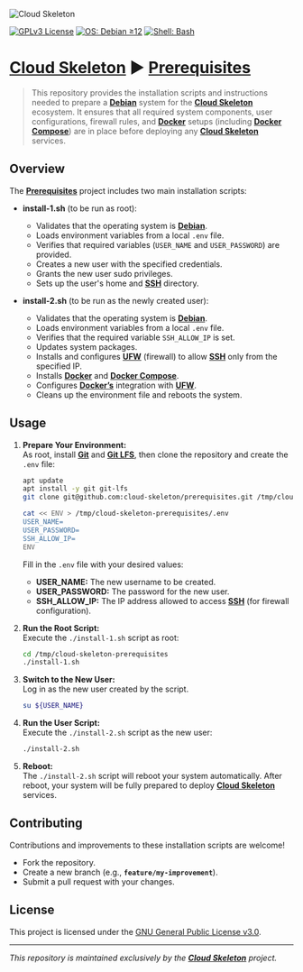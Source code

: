 ![Cloud Skeleton](./assets/logo.jpg)

[![GPLv3 License](https://img.shields.io/badge/License-GPLv3-blue.svg)](LICENSE)
[![OS: Debian ≥12](https://img.shields.io/badge/OS-Debian_≥12-red)]()
[![Shell: Bash](https://img.shields.io/badge/Shell-Bash-green)]()

# **[Cloud Skeleton](https://github.com/cloud-skeleton/)** ► **[Prerequisites](https://github.com/cloud-skeleton/prerequisites/)**

> This repository provides the installation scripts and instructions needed to prepare a **[Debian](https://www.debian.org/releases/bookworm/installmanual)** system for the **[Cloud Skeleton](https://github.com/cloud-skeleton/)** ecosystem. It ensures that all required system components, user configurations, firewall rules, and **[Docker](https://docs.docker.com/get-started/)** setups (including **[Docker Compose](https://docs.docker.com/compose/gettingstarted/)**) are in place before deploying any **[Cloud Skeleton](https://github.com/cloud-skeleton/)** services.

## Overview

The **[Prerequisites](https://github.com/cloud-skeleton/prerequisites/)** project includes two main installation scripts:

- **install-1.sh** (to be run as root):  
  - Validates that the operating system is **[Debian](https://www.debian.org/releases/bookworm/installmanual)**.
  - Loads environment variables from a local `.env` file.
  - Verifies that required variables (`USER_NAME` and `USER_PASSWORD`) are provided.
  - Creates a new user with the specified credentials.
  - Grants the new user sudo privileges.
  - Sets up the user's home and **[SSH](https://www.openssh.com/manual.html)** directory.

- **install-2.sh** (to be run as the newly created user):  
  - Validates that the operating system is **[Debian](https://www.debian.org/releases/bookworm/installmanual)**.
  - Loads environment variables from a local `.env` file.
  - Verifies that the required variable `SSH_ALLOW_IP` is set.
  - Updates system packages.
  - Installs and configures **[UFW](https://help.ubuntu.com/community/UFW)** (firewall) to allow **[SSH](https://www.openssh.com/manual.html)** only from the specified IP.
  - Installs **[Docker](https://docs.docker.com/get-started/)** and **[Docker Compose](https://docs.docker.com/compose/gettingstarted/)**.
  - Configures **[Docker’s](https://docs.docker.com/get-started/)** integration with **[UFW](https://help.ubuntu.com/community/UFW)**.
  - Cleans up the environment file and reboots the system.

## Usage

1. **Prepare Your Environment:**  
   As root, install **[Git](https://git-scm.com/book/ms/v2/Getting-Started-First-Time-Git-Setup)** and **[Git LFS](https://github.com/git-lfs/git-lfs/wiki/Tutorial)**, then clone the repository and create the `.env` file:
    ```sh
    apt update
    apt install -y git git-lfs
    git clone git@github.com:cloud-skeleton/prerequisites.git /tmp/cloud-skeleton-prerequisites
    ```
    ```sh
    cat << ENV > /tmp/cloud-skeleton-prerequisites/.env
    USER_NAME=
    USER_PASSWORD=
    SSH_ALLOW_IP=
    ENV
    ```
    Fill in the `.env` file with your desired values:
    - **USER_NAME:** The new username to be created.
    - **USER_PASSWORD:** The password for the new user.
    - **SSH_ALLOW_IP:** The IP address allowed to access **[SSH](https://www.openssh.com/manual.html)** (for firewall configuration).

2. **Run the Root Script:**  
   Execute the `./install-1.sh` script as root:
   ```sh
   cd /tmp/cloud-skeleton-prerequisites
   ./install-1.sh
   ```

3. **Switch to the New User:**  
   Log in as the new user created by the script.
   ```sh
   su ${USER_NAME}
   ```

4. **Run the User Script:**  
   Execute the `./install-2.sh` script as the new user:
   ```sh
   ./install-2.sh
   ```

5. **Reboot:**  
   The `./install-2.sh` script will reboot your system automatically. After reboot, your system will be fully prepared to deploy **[Cloud Skeleton](https://github.com/cloud-skeleton/)** services.

## Contributing

Contributions and improvements to these installation scripts are welcome!  
- Fork the repository.
- Create a new branch (e.g., **`feature/my-improvement`**).
- Submit a pull request with your changes.

## License

This project is licensed under the [GNU General Public License v3.0](LICENSE).

---

*This repository is maintained exclusively by the **[Cloud Skeleton](https://github.com/cloud-skeleton/)** project.*
